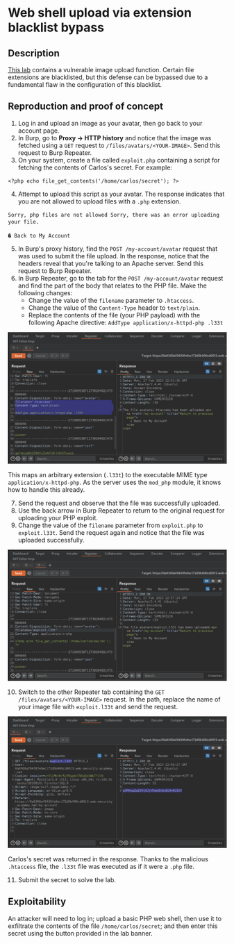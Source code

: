 # Web shell upload via extension blacklist bypass

## Description

[This lab](https://portswigger.net/web-security/file-upload/lab-file-upload-web-shell-upload-via-extension-blacklist-bypass) contains a vulnerable image upload function. Certain file extensions are blacklisted, but this defense can be bypassed due to a fundamental flaw in the configuration of this blacklist. 

## Reproduction and proof of concept

1. Log in and upload an image as your avatar, then go back to your account page.
2. In Burp, go to **Proxy -> HTTP history** and notice that the image was fetched using a `GET` request to `/files/avatars/<YOUR-IMAGE>`. Send this request to Burp Repeater.
3. On your system, create a file called `exploit.php` containing a script for fetching the contents of Carlos's secret. For example:

```text
<?php echo file_get_contents('/home/carlos/secret'); ?> 
```

4. Attempt to upload this script as your avatar. The response indicates that you are not allowed to upload files with a `.php` extension. 

```text
Sorry, php files are not allowed Sorry, there was an error uploading your file.

� Back to My Account
```

5. In Burp's proxy history, find the `POST /my-account/avatar` request that was used to submit the file upload. In the response, notice that the headers reveal that you're talking to an Apache server. Send this request to Burp Repeater.
6. In Burp Repeater, go to the tab for the `POST /my-account/avatar` request and find the part of the body that relates to the PHP file. Make the following changes:
    - Change the value of the `filename` parameter to `.htaccess`.
    - Change the value of the `Content-Type` header to `text/plain`.
    - Replace the contents of the file (your PHP payload) with the following Apache directive: `AddType application/x-httpd-php .l33t`

![File upload](../../_static/images/upload5.png)

This maps an arbitrary extension (`.l33t`) to the executable MIME type` application/x-httpd-php`. As the server uses the `mod_php` module, it knows how to handle this already.

7. Send the request and observe that the file was successfully uploaded. 
8. Use the back arrow in Burp Repeater to return to the original request for uploading your PHP exploit. 
9. Change the value of the `filename` parameter from `exploit.php` to `exploit.l33t`. Send the request again and notice that the file was uploaded successfully.

![File upload](../../_static/images/upload6.png)

10. Switch to the other Repeater tab containing the `GET /files/avatars/<YOUR-IMAGE>` request. In the path, replace the name of your image file with `exploit.l33t` and send the request. 

![File upload](../../_static/images/upload7.png)

Carlos's secret was returned in the response. Thanks to the malicious `.htaccess` file, the `.l33t` file was executed as if it were a `.php` file.

11. Submit the secret to solve the lab. 

## Exploitability

An attacker will need to log in; upload a basic PHP web shell, then use it to exfiltrate the contents of the file `/home/carlos/secret`; and then enter this secret using the button provided in the lab banner. 
